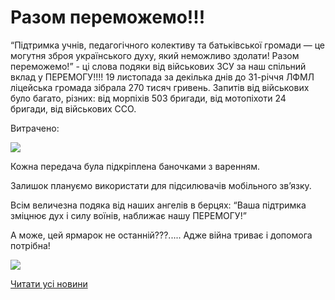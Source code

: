 # Разом переможемо!!!

“Підтримка учнів, педагогічного колективу та батьківської громади — це могутня зброя українського духу, який неможливо здолати! Разом переможемо!” - ці слова подяки від військових ЗСУ за наш спільний вклад у ПЕРЕМОГУ!!!!
19 листопада за декілька днів до 31-річчя ЛФМЛ ліцейська громада зібрала 270 тисяч гривень. Запитів від військових було багато, різних: від морпіхів 503 бригади, від мотопіхоти 24 бригади, від військових ССО.

Витрачено:


![](/images/blog/разом-переможемо/зсу1.png)


Кожна передача була підкріплена баночками з варенням.

Залишок плануємо використати для підсилювачів мобільного зв’язку.

Всім величезна подяка від наших ангелів в берцях: “Ваша підтримка зміцнює дух і силу воїнів, наближає нашу ПЕРЕМОГУ!”

А може, цей ярмарок не останній???..... Адже війна триває і допомога потрібна!


![](/images/blog/разом-переможемо/зсу-січень2023.png)


[Читати усі новини](/news)

